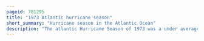 ```yaml
---
pageid: 781295
title: "1973 Atlantic hurricane season"
short_summary: "Hurricane season in the Atlantic Ocean"
description: "The atlantic Hurricane Season of 1973 was a under average tropical Cyclone Season. Of the 24 tropical or subtropical Cyclones that developed only 8 became named Storms and of those only 4 became Hurricanes with one reaching major Hurricane Status on the newly implemented Saffirsimpson Hurricane wind Scale. This continued the Pattern of Storm Activity from the previous Season, as hostile El Niño–Southern Oscillation Conditions again hindered tropical Cyclogenesis and Intensification in the tropical Atlantic Ocean and Caribbean Sea."
---
```

